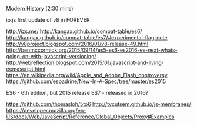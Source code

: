 Modern History (2:30 mins)

io.js first update of v8 in FOREVER

http://izs.me/
http://kangax.github.io/compat-table/es6/
http://kangax.github.io/compat-table/es7/#experimental-flag-note
http://v8project.blogspot.com/2016/01/v8-release-49.html
http://benmccormick.org/2015/09/14/es5-es6-es2016-es-next-whats-going-on-with-javascript-versioning/
http://webreflection.blogspot.com/2015/01/javascript-and-living-ecmascript.html
https://en.wikipedia.org/wiki/Apple_and_Adobe_Flash_controversy
https://github.com/espadrine/New-In-A-Spec/tree/master/es2015

ES6 - 6th edition, but 2015 release
ES7 - released in 2016?


https://github.com/thomasloh/5to6
http://tvcutsem.github.io/js-membranes/
https://developer.mozilla.org/en-US/docs/Web/JavaScript/Reference/Global_Objects/Proxy#Examples
